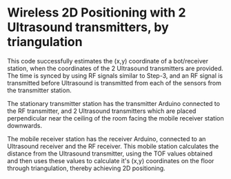 # Wireless 2D Positioning with 2 Ultrasound transmitters, by triangulation
This code successfully estimates the (x,y) coordinate of a bot/receiver station, when the coordinates of the 2 Ultrasound transmitters are provided. The time is synced by using RF signals similar to Step-3, and an RF signal is transmitted before Ultrasound is transmitted from each of the sensors from the transmitter station.

The stationary transmitter station has the transmitter Arduino connected to the RF transmitter, and 2 Ultrasound transmitters which are placed perpendicular near the ceiling of the room facing the mobile receiver station downwards.

The mobile receiver station has the receiver Arduino, connected to an Ultrasound receiver and the RF receiver. This mobile station calculates the distance from the Ultrasound transmitter, using the TOF values obtained and then uses these values to calculate it's (x,y) coordinates on the floor through triangulation, thereby achieving 2D positioning.
